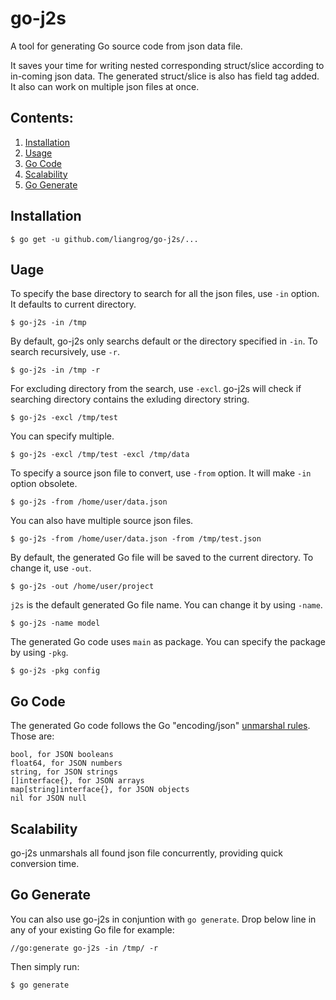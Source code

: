 go-j2s
======
A tool for generating Go source code from json data file.

It saves your time for writing nested corresponding struct/slice according to in-coming json data. The generated struct/slice is also has field tag added. It also can work on multiple json files at once.

Contents:
---------
1. [Installation](#installation)
2. [Usage](#usage)
3. [Go Code](#go-code)
4. [Scalability](#scalability)
5. [Go Generate](#go-generate)

Installation
------------

    $ go get -u github.com/liangrog/go-j2s/...    

Uage
----
To specify the base directory to search for all the json files, use `-in` option. It defaults to current directory.

    $ go-j2s -in /tmp

By default, go-j2s only searchs default or the directory specified in `-in`. To search recursively, use `-r`.

    $ go-j2s -in /tmp -r 

For excluding directory from the search, use `-excl`. go-j2s will check if searching directory contains the exluding directory string. 

    $ go-j2s -excl /tmp/test       

You can specify multiple.

    $ go-j2s -excl /tmp/test -excl /tmp/data
        
To specify a source json file to convert, use `-from` option. It will make `-in` option obsolete.

    $ go-j2s -from /home/user/data.json

You can also have multiple source json files.

    $ go-j2s -from /home/user/data.json -from /tmp/test.json

By default, the generated Go file will be saved to the current directory. To change it, use `-out`.

    $ go-j2s -out /home/user/project

`j2s` is the default generated Go file name. You can change it by using `-name`.

    $ go-j2s -name model

The generated Go code uses `main` as package. You can specify the package by using `-pkg`.

    $ go-j2s -pkg config

Go Code
-------
The generated Go code follows the Go "encoding/json" [unmarshal rules](https://golang.org/pkg/encoding/json/). Those are:

    bool, for JSON booleans
    float64, for JSON numbers
    string, for JSON strings
    []interface{}, for JSON arrays
    map[string]interface{}, for JSON objects
    nil for JSON null


Scalability
-----------
go-j2s unmarshals all found json file concurrently, providing quick conversion time.

Go Generate
-----------
You can also use go-j2s in conjuntion with `go generate`. Drop below line in any of your existing Go file for example:

    //go:generate go-j2s -in /tmp/ -r 

Then simply run:

    $ go generate

